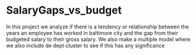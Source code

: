 # SalaryGaps_vs_budget
In this project we analyze if there is a tendency or relationship between the years an employee has worked in baltimore city and the gap from their budgeted salary to their gross salary. We also make a multiple model where we also include de dept cluster to see if this has any significance
